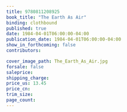 ```yaml
---
title: 9780811208925
book_title: "The Earth As Air"
binding: clothbound
published: true
date: 1984-04-01T06:00:00-04:00
publication_date: 1984-04-01T06:00:00-04:00
show_in_forthcoming: false
contributors:

cover_image_path: The_Earth_As_Air.jpg
forsale: false
saleprice:
shipping_charge:
price_us: 13.45
price_cn:
trim_size:
page_count:
---
```


